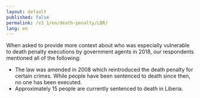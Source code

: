 ```yaml
---
layout: default
published: false
permalink: /v3_1/en/death-penalty/LBR/
lang: en
---
```


When asked to provide more context about who was especially vulnerable to death penalty executions by government agents in 2018, our respondents mentioned all of the following:
-	The law was amended in 2008 which reintroduced the death penalty for certain crimes. While people have been sentenced to death since then, no one has been executed. 
-	Approximately 15 people are currently sentenced to death in Liberia.

